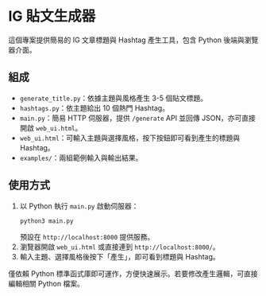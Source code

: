# IG 貼文生成器

這個專案提供簡易的 IG 文章標題與 Hashtag 產生工具，包含 Python 後端與瀏覽器介面。

## 組成
- `generate_title.py`：依據主題與風格產生 3-5 個貼文標題。
- `hashtags.py`：依主題給出 10 個熱門 Hashtag。
- `main.py`：簡易 HTTP 伺服器，提供 `/generate` API 並回傳 JSON，亦可直接開啟 `web_ui.html`。
- `web_ui.html`：可輸入主題與選擇風格，按下按鈕即可看到產生的標題與 Hashtag。
- `examples/`：兩組範例輸入與輸出結果。

## 使用方式
1. 以 Python 執行 `main.py` 啟動伺服器：
   ```bash
   python3 main.py
   ```
   預設在 `http://localhost:8000` 提供服務。
2. 瀏覽器開啟 `web_ui.html` 或直接連到 `http://localhost:8000/`。
3. 輸入主題、選擇風格後按下「產生」，即可看到標題與 Hashtag。

僅依賴 Python 標準函式庫即可運作，方便快速展示。若要修改產生邏輯，可直接編輯相關 Python 檔案。
